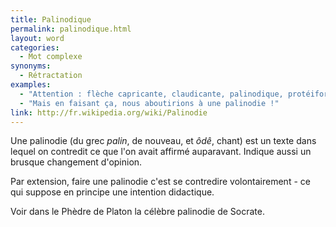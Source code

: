 ```yaml
---
title: Palinodique
permalink: palinodique.html
layout: word
categories:
  - Mot complexe
synonyms:
  - Rétractation
examples:
  - "Attention : flèche capricante, claudicante, palinodique, protéiforme [interrupteur ON/OFF simulant le goître du prof. en cas de débordement dans l'assistance]"
  - "Mais en faisant ça, nous aboutirions à une palinodie !"
link: http://fr.wikipedia.org/wiki/Palinodie
---
```


Une palinodie (du grec *palin*, de nouveau, et *ôdê*, chant) est un texte dans lequel on contredit ce que l'on avait affirmé auparavant. Indique aussi un brusque changement d'opinion.

Par extension, faire une palinodie c'est se contredire volontairement - ce qui suppose en principe une intention didactique.

Voir dans le Phèdre de Platon la célèbre palinodie de Socrate.

